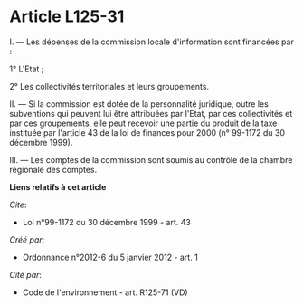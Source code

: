 # Article L125-31

I. ― Les dépenses de la commission locale d'information sont financées par : 

1° L'Etat ; 

2° Les collectivités territoriales et leurs groupements. 

II. ― Si la commission est dotée de la personnalité juridique, outre les subventions qui peuvent lui être attribuées par
l'Etat, par ces collectivités et par ces groupements, elle peut recevoir une partie du produit de la taxe instituée par
l'article 43 de la loi de finances pour 2000 (n° 99-1172 du 30 décembre 1999). 

III. ― Les comptes de la commission sont soumis au contrôle de la chambre régionale des comptes.

**Liens relatifs à cet article**

_Cite_:

  - Loi n°99-1172 du 30 décembre 1999 - art. 43

_Créé par_:

  - Ordonnance n°2012-6 du 5 janvier 2012 - art. 1

_Cité par_:

  - Code de l'environnement - art. R125-71 (VD)
